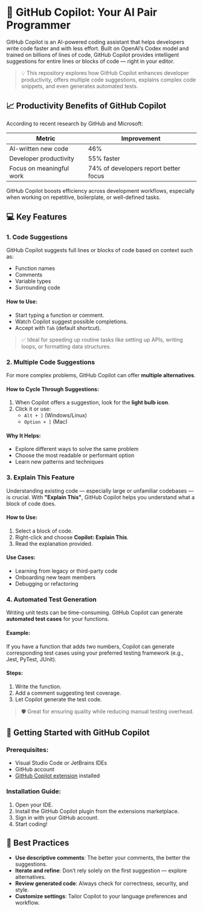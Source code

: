 # 🧠 GitHub Copilot: Your AI Pair Programmer

GitHub Copilot is an AI-powered coding assistant that helps developers write code faster and with less effort. Built on OpenAI’s Codex model and trained on billions of lines of code, GitHub Copilot provides intelligent suggestions for entire lines or blocks of code — right in your editor.

> 💡 This repository explores how GitHub Copilot enhances developer productivity, offers multiple code suggestions, explains complex code snippets, and even generates automated tests.


## 📈 Productivity Benefits of GitHub Copilot

According to recent research by GitHub and Microsoft:

| Metric | Improvement |
|--------|-------------|
| AI-written new code | 46% |
| Developer productivity | 55% faster |
| Focus on meaningful work | 74% of developers report better focus |

GitHub Copilot boosts efficiency across development workflows, especially when working on repetitive, boilerplate, or well-defined tasks.



## 💻 Key Features

### 1. **Code Suggestions**

GitHub Copilot suggests full lines or blocks of code based on context such as:
- Function names
- Comments
- Variable types
- Surrounding code

#### How to Use:
- Start typing a function or comment.
- Watch Copilot suggest possible completions.
- Accept with `Tab` (default shortcut).

> ✅ Ideal for speeding up routine tasks like setting up APIs, writing loops, or formatting data structures.



### 2. **Multiple Code Suggestions**

For more complex problems, GitHub Copilot can offer **multiple alternatives**.

#### How to Cycle Through Suggestions:
1. When Copilot offers a suggestion, look for the **light bulb icon**.
2. Click it or use:
   - `Alt + ]` (Windows/Linux)
   - `Option + ]` (Mac)

#### Why It Helps:
- Explore different ways to solve the same problem
- Choose the most readable or performant option
- Learn new patterns and techniques


### 3. **Explain This Feature**

Understanding existing code — especially large or unfamiliar codebases — is crucial. With **"Explain This"**, GitHub Copilot helps you understand what a block of code does.

#### How to Use:
1. Select a block of code.
2. Right-click and choose **Copilot: Explain This**.
3. Read the explanation provided.

#### Use Cases:
- Learning from legacy or third-party code
- Onboarding new team members
- Debugging or refactoring



### 4. **Automated Test Generation**

Writing unit tests can be time-consuming. GitHub Copilot can generate **automated test cases** for your functions.

#### Example:
If you have a function that adds two numbers, Copilot can generate corresponding test cases using your preferred testing framework (e.g., Jest, PyTest, JUnit).

#### Steps:
1. Write the function.
2. Add a comment suggesting test coverage.
3. Let Copilot generate the test code.

> 🛡️ Great for ensuring quality while reducing manual testing overhead.



## 🚀 Getting Started with GitHub Copilot

### Prerequisites:
- Visual Studio Code or JetBrains IDEs
- GitHub account
- [GitHub Copilot extension](https://github.com/features/copilot) installed

### Installation Guide:
1. Open your IDE.
2. Install the GitHub Copilot plugin from the extensions marketplace.
3. Sign in with your GitHub account.
4. Start coding!



## 🎯 Best Practices

- **Use descriptive comments**: The better your comments, the better the suggestions.
- **Iterate and refine**: Don’t rely solely on the first suggestion — explore alternatives.
- **Review generated code**: Always check for correctness, security, and style.
- **Customize settings**: Tailor Copilot to your language preferences and workflow.

